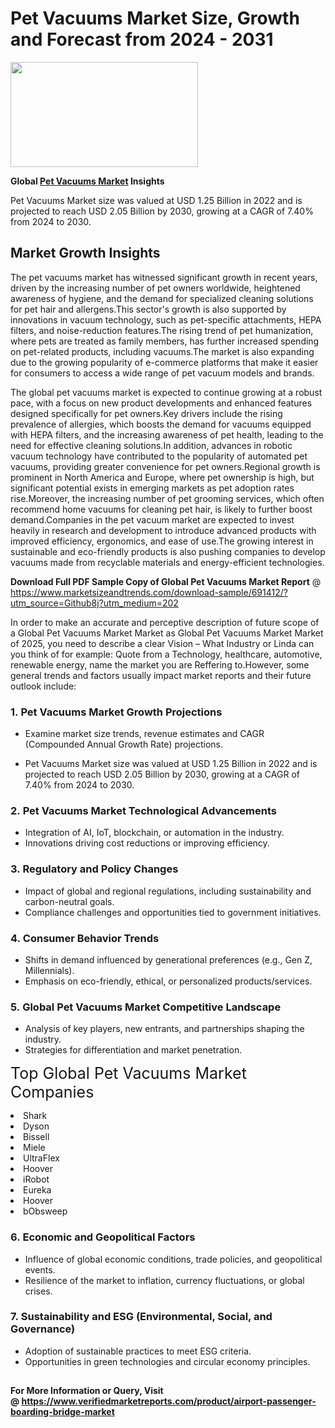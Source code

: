 <H1>Pet Vacuums Market Size, Growth and Forecast from 2024 - 2031</H1><img class="aligncenter size-medium wp-image-584254" src="https://thirdeyenews.in/wp-content/uploads/2024/09/Global-Market-Research-300x168.jpeg" alt="" width="300" height="168" /><p><strong>Global&nbsp;<a href="https://www.marketsizeandtrends.com/download-sample/691412/?utm_source=Github8j?utm_medium=202">Pet Vacuums Market</a> Insights</strong></p><p>Pet Vacuums Market size was valued at USD 1.25 Billion in 2022 and is projected to reach USD 2.05 Billion by 2030, growing at a CAGR of 7.40% from 2024 to 2030.</p><p><h2>Market Growth Insights</h2> <p>The pet vacuums market has witnessed significant growth in recent years, driven by the increasing number of pet owners worldwide, heightened awareness of hygiene, and the demand for specialized cleaning solutions for pet hair and allergens.This sector's growth is also supported by innovations in vacuum technology, such as pet-specific attachments, HEPA filters, and noise-reduction features.The rising trend of pet humanization, where pets are treated as family members, has further increased spending on pet-related products, including vacuums.The market is also expanding due to the growing popularity of e-commerce platforms that make it easier for consumers to access a wide range of pet vacuum models and brands.</p> <p>The global pet vacuums market is expected to continue growing at a robust pace, with a focus on new product developments and enhanced features designed specifically for pet owners.Key drivers include the rising prevalence of allergies, which boosts the demand for vacuums equipped with HEPA filters, and the increasing awareness of pet health, leading to the need for effective cleaning solutions.In addition, advances in robotic vacuum technology have contributed to the popularity of automated pet vacuums, providing greater convenience for pet owners.Regional growth is prominent in North America and Europe, where pet ownership is high, but significant potential exists in emerging markets as pet adoption rates rise.Moreover, the increasing number of pet grooming services, which often recommend home vacuums for cleaning pet hair, is likely to further boost demand.Companies in the pet vacuum market are expected to invest heavily in research and development to introduce advanced products with improved efficiency, ergonomics, and ease of use.The growing interest in sustainable and eco-friendly products is also pushing companies to develop vacuums made from recyclable materials and energy-efficient technologies.<p><span class=""><strong>Download Full PDF Sample Copy of Global Pet Vacuums Market Report</strong> @ <a href="https://www.marketsizeandtrends.com/download-sample/691412/?utm_source=Github8j?utm_medium=202" target="_blank">https://www.marketsizeandtrends.com/download-sample/691412/?utm_source=Github8j?utm_medium=202</a></span></p><p>In order to make an accurate and perceptive description of future scope of a Global&nbsp;Pet Vacuums Market Market as Global&nbsp;Pet Vacuums Market Market of 2025, you need to describe a clear Vision &ndash; What Industry or Linda can you think of for example: Quote from a Technology, healthcare, automotive, renewable energy, name the market you are Reffering to.However, some general trends and factors usually impact market reports and their future outlook include:</p><h3>1.&nbsp;<strong>Pet Vacuums Market Growth Projections</strong></h3><ul><li>Examine market size trends, revenue estimates and CAGR (Compounded Annual Growth Rate) projections.</li><li><p>Pet Vacuums Market size was valued at USD 1.25 Billion in 2022 and is projected to reach USD 2.05 Billion by 2030, growing at a CAGR of 7.40% from 2024 to 2030.</p></li></ul><h3>2.&nbsp;<strong>Pet Vacuums Market Technological Advancements</strong></h3><ul><li>Integration of AI, IoT, blockchain, or automation in the industry.</li><li>Innovations driving cost reductions or improving efficiency.</li></ul><h3>3.&nbsp;<strong>Regulatory and Policy Changes</strong></h3><ul><li>Impact of global and regional regulations, including sustainability and carbon-neutral goals.</li><li>Compliance challenges and opportunities tied to government initiatives.</li></ul><h3>4.&nbsp;<strong>Consumer Behavior Trends</strong></h3><ul><li>Shifts in demand influenced by generational preferences (e.g., Gen Z, Millennials).</li><li>Emphasis on eco-friendly, ethical, or personalized products/services.</li></ul><h3>5.&nbsp;<strong>Global Pet Vacuums Market Competitive Landscape</strong></h3><ul><li>Analysis of key players, new entrants, and partnerships shaping the industry.</li><li>Strategies for differentiation and market penetration.</li></ul><p data-pm-slice="1 1 []"><span style="color: inherit; font-family: inherit; font-size: 25px;">Top Global Pet Vacuums Market Companies</span></p><div class="" data-test-id=""><p><li>Shark</li><li> Dyson</li><li> Bissell</li><li> Miele</li><li> UltraFlex</li><li> Hoover</li><li> iRobot</li><li> Eureka</li><li> Hoover</li><li> bObsweep</li></p></div><h3>6.&nbsp;<strong>Economic and Geopolitical Factors</strong></h3><ul><li>Influence of global economic conditions, trade policies, and geopolitical events.</li><li>Resilience of the market to inflation, currency fluctuations, or global crises.</li></ul><h3>7.&nbsp;<strong>Sustainability and ESG (Environmental, Social, and Governance)</strong></h3><ul><li>Adoption of sustainable practices to meet ESG criteria.</li><li>Opportunities in green technologies and circular economy principles.</li></ul><h2><strong style="font-size: 14px;">For More Information or Query, Visit @&nbsp;</strong><a style="background-color: #ffffff; font-size: 14px;" href="https://www.marketsizeandtrends.com/report/pet-vacuums-market/" target="_blank">https://www.verifiedmarketreports.com/product/airport-passenger-boarding-bridge-market</a></h2>